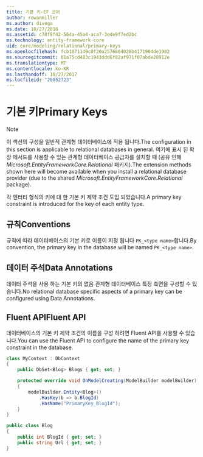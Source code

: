 ```yaml
---
title: 기본 키-EF 코어
author: rowanmiller
ms.author: divega
ms.date: 10/27/2016
ms.assetid: c78f8f42-564a-45a4-aca7-3ede9f7ed2bc
ms.technology: entity-framework-core
uid: core/modeling/relational/primary-keys
ms.openlocfilehash: fcb1871149c0f20a2576864028b4171904de1982
ms.sourcegitcommit: 01a75cd483c1943ddd6f82af971f07abde20912e
ms.translationtype: MT
ms.contentlocale: ko-KR
ms.lasthandoff: 10/27/2017
ms.locfileid: "26052723"
---
```

# <a name="primary-keys"></a><span data-ttu-id="72ff4-102">기본 키</span><span class="sxs-lookup"><span data-stu-id="72ff4-102">Primary Keys</span></span>

> [!NOTE]  
> <span data-ttu-id="72ff4-103">이 섹션의 구성을 일반적 관계형 데이터베이스에 적용 됩니다.</span><span class="sxs-lookup"><span data-stu-id="72ff4-103">The configuration in this section is applicable to relational databases in general.</span></span> <span data-ttu-id="72ff4-104">여기에 표시 된 확장 메서드를 사용할 수 있는 관계형 데이터베이스 공급자를 설치할 때 (공유 인해 *Microsoft.EntityFrameworkCore.Relational* 패키지).</span><span class="sxs-lookup"><span data-stu-id="72ff4-104">The extension methods shown here will become available when you install a relational database provider (due to the shared *Microsoft.EntityFrameworkCore.Relational* package).</span></span>

<span data-ttu-id="72ff4-105">각 엔터티 형식의 키에 대 한 기본 키 제약 조건 도입 되었습니다.</span><span class="sxs-lookup"><span data-stu-id="72ff4-105">A primary key constraint is introduced for the key of each entity type.</span></span>

## <a name="conventions"></a><span data-ttu-id="72ff4-106">규칙</span><span class="sxs-lookup"><span data-stu-id="72ff4-106">Conventions</span></span>

<span data-ttu-id="72ff4-107">규칙에 따라 데이터베이스의 기본 키로 이름이 지정 됩니다 `PK_<type name>`합니다.</span><span class="sxs-lookup"><span data-stu-id="72ff4-107">By convention, the primary key in the database will be named `PK_<type name>`.</span></span>

## <a name="data-annotations"></a><span data-ttu-id="72ff4-108">데이터 주석</span><span class="sxs-lookup"><span data-stu-id="72ff4-108">Data Annotations</span></span>

<span data-ttu-id="72ff4-109">데이터 주석을 사용 하는 기본 키의 없음 관계형 데이터베이스 특정 측면을 구성할 수 있습니다.</span><span class="sxs-lookup"><span data-stu-id="72ff4-109">No relational database specific aspects of a primary key can be configured using Data Annotations.</span></span>

## <a name="fluent-api"></a><span data-ttu-id="72ff4-110">Fluent API</span><span class="sxs-lookup"><span data-stu-id="72ff4-110">Fluent API</span></span>

<span data-ttu-id="72ff4-111">데이터베이스의 기본 키 제약 조건의 이름을 구성 하려면 Fluent API를 사용할 수 있습니다.</span><span class="sxs-lookup"><span data-stu-id="72ff4-111">You can use the Fluent API to configure the name of the primary key constraint in the database.</span></span>

<!-- [!code-csharp[Main](samples/core/relational/Modeling/FluentAPI/Samples/Relational/KeyName.cs?highlight=9)] -->
``` csharp
class MyContext : DbContext
{
    public DbSet<Blog> Blogs { get; set; }

    protected override void OnModelCreating(ModelBuilder modelBuilder)
    {
        modelBuilder.Entity<Blog>()
            .HasKey(b => b.BlogId)
            .HasName("PrimaryKey_BlogId");
    }
}

public class Blog
{
    public int BlogId { get; set; }
    public string Url { get; set; }
}
```
